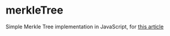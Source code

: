 # merkleTree
Simple Merkle Tree implementation in JavaScript, for [this article](https://www.yourdevopsguy.com/merkle-trees-and-bitcoin/)

